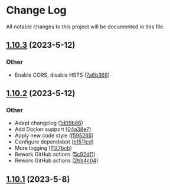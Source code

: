 # Change Log

All notable changes to this project will be documented in this file.

<a name="1.10.3"></a>
## [1.10.3](https://www.github.com/Amarok79/Bar-Web/releases/tag/v1.10.3) (2023-5-12)

### Other

* Enable CORS, disable HSTS ([7a6b368](https://www.github.com/Amarok79/Bar-Web/commit/7a6b368fe609a43cae4446e6310783cf6a3b64cf))

<a name="1.10.2"></a>
## [1.10.2](https://www.github.com/Amarok79/Bar-Web/releases/tag/v1.10.2) (2023-5-12)

### Other

* Adapt changelog ([1d09b86](https://www.github.com/Amarok79/Bar-Web/commit/1d09b86db857cab63ff74df60baeeb5b29308cf5))
* Add Docker support ([04a38e7](https://www.github.com/Amarok79/Bar-Web/commit/04a38e7c0961b2a646b3ee047c736054ed45fdad))
* Apply new code style ([f595265](https://www.github.com/Amarok79/Bar-Web/commit/f5952654a9db43d5160b09dcb481c9d1d87ebf1a))
* Configure dependabot ([b1511cd](https://www.github.com/Amarok79/Bar-Web/commit/b1511cd89497c001d16bdfcf8a5f207283103dfc))
* More logging ([1127bcb](https://www.github.com/Amarok79/Bar-Web/commit/1127bcb3e3b803aca71d4124951b4e7206eae3a3))
* Rework GitHub actions ([5c92df1](https://www.github.com/Amarok79/Bar-Web/commit/5c92df1c9b134e4e5589d1e8045944aa284fced3))
* Rework GitHub actions ([2bb4c04](https://www.github.com/Amarok79/Bar-Web/commit/2bb4c049170347564169023931d9ae389792772c))

<a name="1.10.1"></a>
## [1.10.1](https://www.github.com/Amarok79/Bar-Web/releases/tag/v1.10.1) (2023-5-8)

